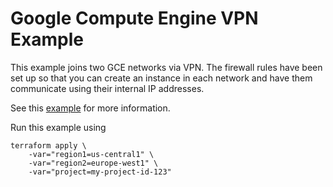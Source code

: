 # Google Compute Engine VPN Example

This example joins two GCE networks via VPN. The firewall rules have been set up
so that you can create an instance in each network and have them communicate
using their internal IP addresses.

See this [example](https://cloud.google.com/compute/docs/vpn) for more
information.

Run this example using

```
terraform apply \
	-var="region1=us-central1" \
	-var="region2=europe-west1" \
	-var="project=my-project-id-123"
```
